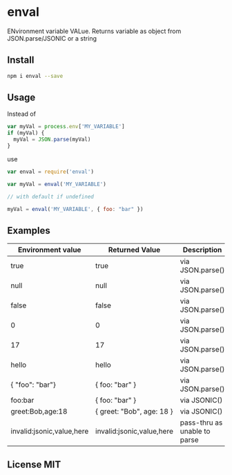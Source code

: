 # enval

ENvironment variable VALue. Returns variable as object from JSON.parse/JSONIC or a string

## Install

```sh
npm i enval --save
```

## Usage

Instead of

```js
var myVal = process.env['MY_VARIABLE']
if (myVal) {
  myVal = JSON.parse(myVal)
}
```

use

```js
var enval = require('enval')

var myVal = enval('MY_VARIABLE')

// with default if undefined

myVal = enval('MY_VARIABLE', { foo: "bar" })
```

## Examples

Environment value | Returned Value | Description
--- | --- | ---
true | true | via JSON.parse()
null | null | via JSON.parse()
false | false | via JSON.parse()
0 | 0 | via JSON.parse()
17 | 17 | via JSON.parse()
hello | hello | via JSON.parse()
{ "foo": "bar"} | { foo: "bar" } | via JSON.parse()
foo:bar | { foo: "bar" } | via JSONIC()
greet:Bob,age:18 | { greet: "Bob", age: 18 } | via JSONIC()
invalid:jsonic,value,here | invalid:jsonic,value,here | pass-thru as unable to parse

## License MIT
